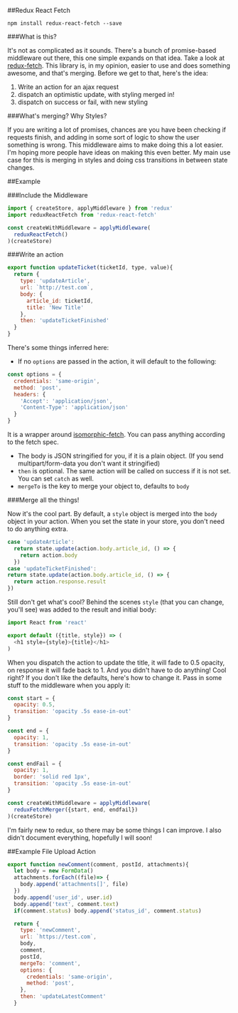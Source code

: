 
##Redux React Fetch

`npm install redux-react-fetch --save`

###What is this?

It's not as complicated as it sounds. There's a bunch of promise-based middleware out there, this one simple expands on that idea. Take a look at [redux-fetch](https://www.npmjs.com/package/redux-fetch). This library is, in my opinion, easier to use and does something awesome, and that's merging. Before we get to that, here's the idea:

1. Write an action for an ajax request
2. dispatch an optimistic update, with styling merged in!
3. dispatch on success or fail, with new styling

###What's merging? Why Styles?

If you are writing a lot of promises, chances are you have been checking if requests finish, and adding in some sort of logic to show the user something is wrong. This middleware aims to make doing this a lot easier. I'm hoping more people have ideas on making this even better. My main use case for this is merging in styles and doing css transitions in between state changes.

##Example

###Include the Middleware

~~~js
import { createStore, applyMiddleware } from 'redux'
import reduxReactFetch from 'redux-react-fetch'

const createWithMiddleware = applyMiddleware(
  reduxReactFetch()
)(createStore)
~~~

###Write an action

~~~js
export function updateTicket(ticketId, type, value){
  return {
    type: 'updateArticle',
    url: `http://test.com`,
    body: {
      article_id: ticketId,
      title: 'New Title'
    },
    then: 'updateTicketFinished'
  }
}
~~~

There's some things inferred here:

- If no `options` are passed in the action, it will default to the following:

~~~js
const options = {
  credentials: 'same-origin',
  method: 'post',
  headers: {
    'Accept': 'application/json',
    'Content-Type': 'application/json'
  }
}
~~~
It is a wrapper around [isomorphic-fetch](https://github.com/matthew-andrews/isomorphic-fetch). You can pass anything according to the fetch spec.

- The body is JSON stringified for you, if it is a plain object. (If you send multipart/form-data you don't want it stringified)
- `then` is optional. The same action will be called on success if it is not set. You can set `catch` as well.
- `mergeTo` is the key to merge your object to, defaults to `body`

###Merge all the things!

Now it's the cool part. By default, a `style` object is merged into the `body` object in your action. When you set the state in your store, you don't need to do anything extra.

~~~js
case 'updateArticle':
  return state.update(action.body.article_id, () => {
    return action.body
  })
case 'updateTicketFinished':
return state.update(action.body.article_id, () => {
  return action.response.result
})
~~~

Still don't get what's cool? Behind the scenes `style` (that you can change, you'll see) was added to the result and initial body:

~~~js
import React from 'react'

export default ({title, style}) => (
  <h1 style={style}>{title}</h1>
)
~~~
When you dispatch the action to update the title, it will fade to 0.5 opacity, on response it will fade back to 1. And you didn't have to do anything! Cool right? If you don't like the defaults, here's how to change it. Pass in some stuff to the middleware when you apply it:

~~~js
const start = {
  opacity: 0.5,
  transition: 'opacity .5s ease-in-out'
}

const end = {
  opacity: 1,
  transition: 'opacity .5s ease-in-out'
}

const endFail = {
  opacity: 1,
  border: 'solid red 1px',
  transition: 'opacity .5s ease-in-out'
}

const createWithMiddleware = applyMiddleware(
  reduxFetchMerger({start, end, endfail})
)(createStore)
~~~

I'm fairly new to redux, so there may be some things I can improve. I also didn't document everything, hopefully I will soon!

##Example File Upload Action

~~~js
export function newComment(comment, postId, attachments){
  let body = new FormData()
  attachments.forEach((file)=> {
    body.append('attachments[]', file)
  })
  body.append('user_id', user.id)
  body.append('text', comment.text)
  if(comment.status) body.append('status_id', comment.status)

  return {
    type: 'newComment',
    url: `https://test.com`,
    body,
    comment,
    postId,
    mergeTo: 'comment',
    options: {
      credentials: 'same-origin',
      method: 'post',
    },
    then: 'updateLatestComment'
  }
~~~
